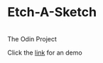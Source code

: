 # Etch-A-Sketch
<br>
The Odin Project<br>

Click the <a href="https://youthful-austin-7945c2.netlify.app/">link</a> for an demo
